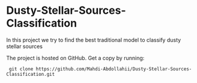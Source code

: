 # Dusty-Stellar-Sources-Classification
In this project we try to find the best traditional model to classify dusty stellar sources

The project is hosted on GitHub. Get a copy by running:

<p> <code> git clone https://github.com/Mahdi-Abdollahii/Dusty-Stellar-Sources-Classification.git </code> </p>
